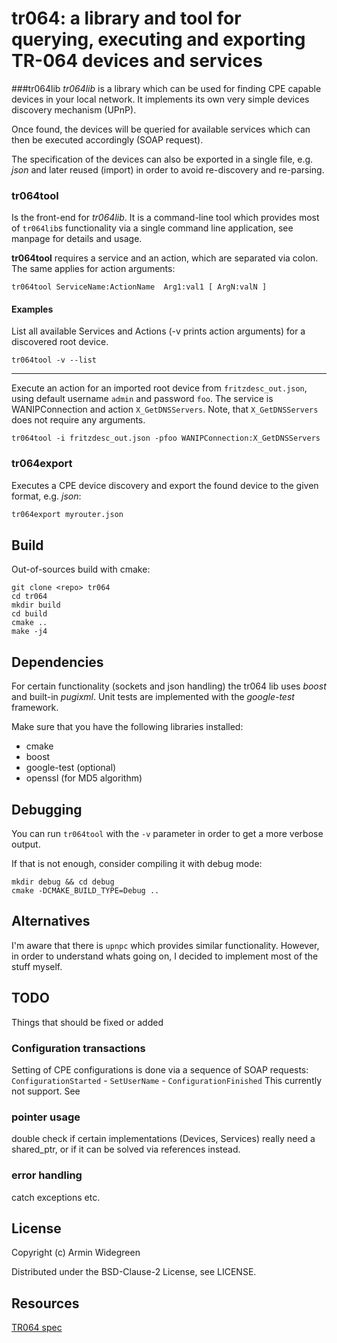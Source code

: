# tr064: a library and tool for querying, executing and exporting TR-064 devices and services

###tr064lib
*tr064lib* is a library which can be used for finding CPE capable devices in your local network. It implements its own very simple devices discovery mechanism (UPnP). 

Once found, the devices will be queried for available services which can then be executed accordingly (SOAP request). 

The specification of the devices can also be exported in a single file, e.g. *json* and later reused (import) in order to avoid re-discovery and re-parsing. 

### tr064tool
Is the front-end for *tr064lib*. It is a command-line tool which provides most of `tr064lib`s functionality via a single command line application, see manpage for details and usage.

**tr064tool** requires a service and an action, which are separated via colon. The same applies for action arguments:
```
tr064tool ServiceName:ActionName  Arg1:val1 [ ArgN:valN ]
```

#### Examples

List all available Services and Actions (-v prints action arguments) for a discovered root device.

```
tr064tool -v --list
```

----------

Execute an action for an imported root device from `fritzdesc_out.json`, using default username `admin` and password `foo`.  The service is WANIPConnection and  action  `X_GetDNSServers`.   Note, that `X_GetDNSServers` does not require any arguments.
```
tr064tool -i fritzdesc_out.json -pfoo WANIPConnection:X_GetDNSServers
```

              
### tr064export
Executes a CPE device discovery and export the found device to the given format, e.g. *json*:
```bash
tr064export myrouter.json
```

## Build 

Out-of-sources build with cmake:

```
git clone <repo> tr064
cd tr064
mkdir build
cd build
cmake ..
make -j4 
```

## Dependencies
For certain functionality (sockets and json handling) the tr064 lib uses *boost* and built-in *pugixml*. Unit tests are implemented with the *google-test* framework.

Make sure that you have the following libraries installed:

* cmake
* boost
* google-test (optional)
* openssl (for MD5 algorithm)

## Debugging

You can run ``tr064tool`` with the ``-v`` parameter in order to get a more verbose output. 

If that is not enough, consider compiling it with debug mode:
```
mkdir debug && cd debug
cmake -DCMAKE_BUILD_TYPE=Debug .. 
```

## Alternatives
I'm aware that there is `upnpc` which provides similar functionality. However, in order to understand whats going on, I decided to implement most of the stuff myself. 

## TODO
Things that should be fixed or added

### Configuration transactions
Setting of CPE configurations is done via a sequence of SOAP requests: `ConfigurationStarted` - `SetUserName` - `ConfigurationFinished`
This currently not support.
See 

### pointer usage
double check if certain implementations (Devices, Services) really need a shared_ptr, or if it can be solved via references instead.

### error handling
catch exceptions etc.

## License 
Copyright (c) Armin Widegreen

Distributed under the BSD-Clause-2 License, see LICENSE.

## Resources

[TR064 spec](https://www.broadband-forum.org/technical/download/TR-064.pdf)


